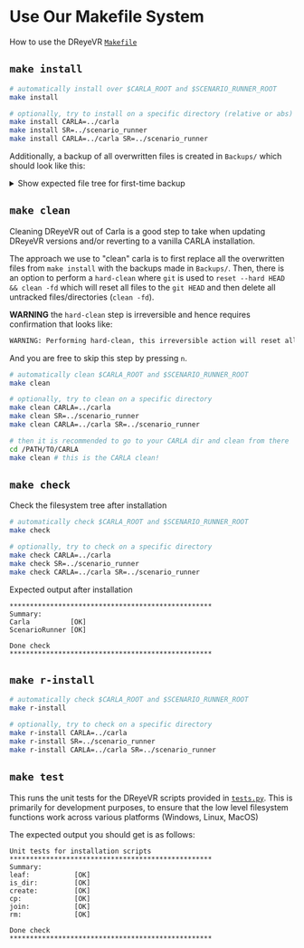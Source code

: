 # Use Our Makefile System

How to use the DReyeVR [`Makefile`](../Makefile)

## `make install`
```bash
# automatically install over $CARLA_ROOT and $SCENARIO_RUNNER_ROOT
make install

# optionally, try to install on a specific directory (relative or abs)
make install CARLA=../carla
make install SR=../scenario_runner
make install CARLA=../carla SR=../scenario_runner
```

Additionally, a backup of all overwritten files is created in `Backups/` which should look like this:

<details>

<summary> Show expected file tree for first-time backup</summary>

```
# this tree holds all the files in CARLA that have been overwritten by the DReyeVR install
Backups
└── PATH
    └── TO
        └── YOUR
            └── carla
                ├── LibCarla
                │   └── source
                │       ├── carla
                │       │   └── sensor
                │       │       └── SensorRegistry.h
                │       └── test
                │           └── common
                │               └── test_streaming.cpp
                ├── PythonAPI
                │   ├── carla
                │   │   └── source
                │   │       └── libcarla
                │   │           └── SensorData.cpp
                │   └── examples
                │       └── start_recording.py
                ├── Unreal
                │   └── CarlaUE4
                │       ├── CarlaUE4.uproject
                │       ├── Config
                │       │   ├── DefaultEngine.ini
                │       │   ├── DefaultGame.ini
                │       │   └── DefaultInput.ini
                │       ├── Content
                │       │   └── Carla
                │       │       ├── Blueprints
                │       │       │   └── Game
                │       │       │       └── CarlaGameMode.uasset
                │       │       ├── Config
                │       │       │   └── Default.Package.json
                │       │       └── Maps
                │       │           ├── Town01.umap
                │       │           ├── Town02.umap
                │       │           ├── Town03.umap
                │       │           ├── Town04.umap
                │       │           ├── Town05.umap
                │       │           ├── Town06.umap
                │       │           ├── Town07.umap
                │       │           └── Town10HD.umap
                │       ├── Plugins
                │       │   └── Carla
                │       │       └── Source
                │       │           └── Carla
                │       │               ├── Actor
                │       │               │   └── ActorRegistry.cpp
                │       │               ├── Game
                │       │               │   └── CarlaEpisode.h
                │       │               ├── Recorder
                │       │               │   ├── CarlaRecorder.cpp
                │       │               │   ├── CarlaRecorder.h
                │       │               │   ├── CarlaRecorderHelpers.cpp
                │       │               │   ├── CarlaRecorderHelpers.h
                │       │               │   ├── CarlaRecorderQuery.cpp
                │       │               │   ├── CarlaRecorderQuery.h
                │       │               │   ├── CarlaReplayer.cpp
                │       │               │   ├── CarlaReplayer.h
                │       │               │   ├── CarlaReplayerHelper.cpp
                │       │               │   └── CarlaReplayerHelper.h
                │       │               ├── Settings
                │       │               │   └── CarlaSettingsDelegate.cpp
                │       │               ├── Traffic
                │       │               │   ├── TrafficLightManager.cpp
                │       │               │   └── YieldSignComponent.cpp
                │       │               ├── Vehicle
                │       │               │   ├── CarlaWheeledVehicle.cpp
                │       │               │   └── CarlaWheeledVehicle.h
                │       │               └── Weather
                │       │                   ├── Weather.cpp
                │       │                   ├── Weather.h
                │       │                   └── WeatherParameters.h
                │       └── Source
                │           └── CarlaUE4
                │               └── CarlaUE4.Build.cs
                └── Util
                    └── BuildTools
                        ├── BuildOSM2ODR.sh
                        ├── BuildPythonAPI.sh
                        └── Setup.sh
```
</details>

## `make clean`

Cleaning DReyeVR out of Carla is a good step to take when updating DReyeVR versions and/or reverting to a vanilla CARLA installation. 

The approach we use to "clean" carla is to first replace all the overwritten files from `make install` with the backups made in `Backups/`. Then, there is an option to perform a `hard-clean` where `git` is used to `reset --hard HEAD && clean -fd` which will reset all files to the `git HEAD` and then delete all untracked files/directories (`clean -fd`). 

**WARNING** the `hard-clean` step is irreversible and hence requires confirmation that looks like:
```bash
WARNING: Performing hard-clean, this irreversible action will reset all tracked CARLA files and remove untracked ones. Are you sure you want to continue? (y/n)
```

And you are free to skip this step by pressing `n`.

```bash
# automatically clean $CARLA_ROOT and $SCENARIO_RUNNER_ROOT
make clean

# optionally, try to clean on a specific directory
make clean CARLA=../carla
make clean SR=../scenario_runner
make clean CARLA=../carla SR=../scenario_runner

# then it is recommended to go to your CARLA dir and clean from there
cd /PATH/TO/CARLA
make clean # this is the CARLA clean!
```

## `make check`
Check the filesystem tree after installation
```bash
# automatically check $CARLA_ROOT and $SCENARIO_RUNNER_ROOT
make check

# optionally, try to check on a specific directory
make check CARLA=../carla
make check SR=../scenario_runner
make check CARLA=../carla SR=../scenario_runner
```

Expected output after installation
```
**************************************************
Summary:
Carla          [OK]
ScenarioRunner [OK]

Done check
**************************************************
```

## `make r-install`

```bash
# automatically check $CARLA_ROOT and $SCENARIO_RUNNER_ROOT
make r-install

# optionally, try to check on a specific directory
make r-install CARLA=../carla
make r-install SR=../scenario_runner
make r-install CARLA=../carla SR=../scenario_runner
```

## `make test`

This runs the unit tests for the DReyeVR scripts provided in [`tests.py`](tests.py). This is primarily for development purposes, to ensure that the low level filesystem functions work across various platforms (Windows, Linux, MacOS)

The expected output you should get is as follows:
```
Unit tests for installation scripts
**************************************************
Summary:
leaf:           [OK]
is_dir:         [OK]
create:         [OK]
cp:             [OK]
join:           [OK]
rm:             [OK]

Done check
**************************************************
```